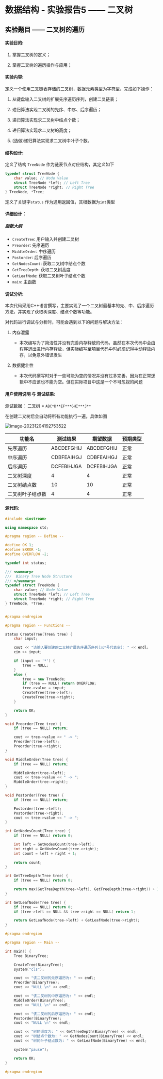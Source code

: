 # 数据结构 - 实验报告5 —— 二叉树

## 实验题目 —— 二叉树的遍历

#### 实验目的:

1. 掌握二叉树的定义；

2. 掌握二叉树的遍历操作与应用；



#### 实验内容:

定义一个使用二叉链表存储的二叉树，数据元素类型为字符型，完成如下操作：

1. 从键盘输入二叉树的扩展先序遍历序列，创建二叉链表；

2. 递归算法实现二叉树的先序、中序、后序遍历；

3. 递归算法实现求二叉树中结点个数；

4. 递归算法实现求二叉树的高度；

5. (选做)递归算法实现求二叉树中叶子个数。



#### 结构设计:

定义了结构 `TreeNode` 作为链表节点对应结构，其定义如下

```C++
typedef struct TreeNode {
	char value; // Node Value
	struct TreeNode *left; // Left Tree
	struct TreeNode *right; // Right Tree
} TreeNode, *Tree;
```

定义了关键字`status` 作为通用返回值，其根数据为`int`类型



#### 详细设计：

##### 函数大纲

- `CreateTree`: 用户输入并创建二叉树
- `Preorder`: 先序遍历
- `MiddleOrder`: 中序遍历
- `Postorder`: 后序遍历
- `GetNodesCount`: 获取二叉树中结点个数
- `GetTreeDepth`: 获取二叉树高度
- `GetLeafNode`: 获取二叉树叶子结点个数
- `main`: 主函数



#### 调试分析:

本次代码采用C++语言撰写，主要实现了一个二叉树最基本的先、中、后序遍历方法，并实现了获取树深度、结点个数等功能。



对代码进行调试与分析时，可能会遇到以下的问题与解决方法：

1. 内存泄露
   - 本次编写为了简洁性并没有完善内存释放的代码，虽然在本次代码中会由程序退出进行内存释放，但实际编写至项目代码中时必须记得手动释放内存，以免意外错误发生

2. 数据健壮性
   - 本次代码撰写时对于一些可能为空的情况并没有过多完善，因为在正常逻辑中不应该也不能为空。但在实际项目中这是一个不可忽视的问题

#### 用户使用说明 与 测试结果:

测试数据： 二叉树 = `ABC*D**EF***GHI***J**`

在创建二叉树后会自动将所有功能执行一遍，具体如图

![image-20231204192753522](./assets/image-20231204192753522.png)

| 功能名                  | 测试结果   | 期望数据   | 预期类型 |
| ----------------------- | ---------- | ---------- | -------- |
| 先序遍历 | ABCDEFGHIJ | ABCDEFGHIJ | 正常     |
| 中序遍历 | CDBFEAIHGJ | CDBFEAIHGJ | 正常     |
| 后序遍历 | DCFEBIHJGA | DCFEBIHJGA | 正常     |
| 二叉树深度 | 4          | 4          | 正常     |
| 二叉树结点数 | 10         | 10         | 正常     |
| 二叉树叶子结点数 | 4          | 4          | 正常     |



#### 源代码:

```C++
#include <iostream>

using namespace std;

#pragma region -- Define --

#define OK 1;
#define ERROR -1;
#define OVERFLOW -2;

typedef int status;

/// <summary>
///  Binary Tree Node Structure
/// </summary>
typedef struct TreeNode {
	char value; // Node Value
	struct TreeNode *left; // Left Tree
	struct TreeNode *right; // Right Tree
} TreeNode, *Tree;


#pragma endregion

#pragma region -- Functions --

status CreateTree(Tree& tree) {
	char input;

	cout << "请输入要创建的二叉树扩展先序遍历序列(以*号代表空): " << endl;
	cin >> input;

	if (input == '*') {
		tree = NULL;
	}
	else {
		tree = new TreeNode;
		if (tree == NULL) return OVERFLOW;
		tree->value = input;
		CreateTree(tree->left);
		CreateTree(tree->right);
	}

	return OK;
}

void Preorder(Tree tree) {
	if (tree == NULL) return;

	cout << tree->value << " -> ";
	Preorder(tree->left);
	Preorder(tree->right);
}

void MiddleOrder(Tree tree) {
	if (tree == NULL) return;

	MiddleOrder(tree->left);
	cout << tree->value << " -> ";
	MiddleOrder(tree->right);
}

void Postorder(Tree tree) {
	if (tree == NULL) return;

	Postorder(tree->left);
	Postorder(tree->right);
	cout << tree->value << " -> ";
}

int GetNodesCount(Tree tree) {
	if (tree == NULL) return 0;

	int left = GetNodesCount(tree->left);
	int right = GetNodesCount(tree->right);
	int count = left + right + 1;
	
	return count;
}

int GetTreeDepth(Tree tree) {
	if (tree == NULL) return 0;

	return max(GetTreeDepth(tree->left), GetTreeDepth(tree->right)) + 1;
}

int GetLeafNode(Tree tree) {
	if (tree == NULL) return 0;
	if (tree->left == NULL && tree->right == NULL) return 1;

	return GetLeafNode(tree->left) + GetLeafNode(tree->right);
}

#pragma endregion

#pragma region -- Main --

int main() {
	Tree BinaryTree;

	CreateTree(BinaryTree);
	system("cls");

	cout << "该二叉树的先序遍历为: " << endl;
	Preorder(BinaryTree);
	cout << "NULL \n" << endl;

	cout << "该二叉树的中序遍历为: " << endl;
	MiddleOrder(BinaryTree);
	cout << "NULL \n" << endl;

	cout << "该二叉树的后序遍历为: " << endl;
	Postorder(BinaryTree);
	cout << "NULL \n" << endl;

	cout << "树的深度为: " << GetTreeDepth(BinaryTree) << endl;
	cout << "树结点个数为: " << GetNodesCount(BinaryTree) << endl;
	cout << "树的叶子结点数为: " << GetLeafNode(BinaryTree) << endl;

	system("pause");

	return OK;
}

#pragma endregion
```

